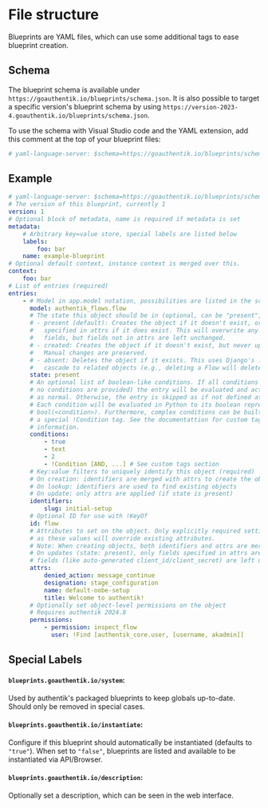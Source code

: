 # File structure

Blueprints are YAML files, which can use some additional tags to ease blueprint creation.

## Schema

The blueprint schema is available under `https://goauthentik.io/blueprints/schema.json`. It is also possible to target a specific version's blueprint schema by using `https://version-2023-4.goauthentik.io/blueprints/schema.json`.

To use the schema with Visual Studio code and the YAML extension, add this comment at the top of your blueprint files:

```yaml
# yaml-language-server: $schema=https://goauthentik.io/blueprints/schema.json
```

## Example

```yaml
# yaml-language-server: $schema=https://goauthentik.io/blueprints/schema.json
# The version of this blueprint, currently 1
version: 1
# Optional block of metadata, name is required if metadata is set
metadata:
    # Arbitrary key=value store, special labels are listed below
    labels:
        foo: bar
    name: example-blueprint
# Optional default context, instance context is merged over this.
context:
    foo: bar
# List of entries (required)
entries:
    - # Model in app.model notation, possibilities are listed in the schema (required)
      model: authentik_flows.flow
      # The state this object should be in (optional, can be "present", "created" or "absent")
      # - present (default): Creates the object if it doesn't exist, or updates the fields
      #   specified in attrs if it does exist. This will overwrite any manual changes to those
      #   fields, but fields not in attrs are left unchanged.
      # - created: Creates the object if it doesn't exist, but never updates it afterward.
      #   Manual changes are preserved.
      # - absent: Deletes the object if it exists. This uses Django's .delete() which may
      #   cascade to related objects (e.g., deleting a Flow will delete its FlowStageBindings).
      state: present
      # An optional list of boolean-like conditions. If all conditions match (or
      # no conditions are provided) the entry will be evaluated and acted upon
      # as normal. Otherwise, the entry is skipped as if not defined at all.
      # Each condition will be evaluated in Python to its boolean representation
      # bool(<condition>). Furthermore, complex conditions can be built using
      # a special !Condition tag. See the documentattion for custom tags for more
      # information.
      conditions:
          - true
          - text
          - 2
          - !Condition [AND, ...] # See custom tags section
      # Key:value filters to uniquely identify this object (required)
      # On creation: identifiers are merged with attrs to create the object
      # On lookup: identifiers are used to find existing objects
      # On update: only attrs are applied (if state is present)
      identifiers:
          slug: initial-setup
      # Optional ID for use with !KeyOf
      id: flow
      # Attributes to set on the object. Only explicitly required settings should be stated
      # as these values will override existing attributes.
      # Note: When creating objects, both identifiers and attrs are merged together.
      # On updates (state: present), only fields specified in attrs are modified - other
      # fields (like auto-generated client_id/client_secret) are left unchanged.
      attrs:
          denied_action: message_continue
          designation: stage_configuration
          name: default-oobe-setup
          title: Welcome to authentik!
      # Optionally set object-level permissions on the object
      # Requires authentik 2024.8
      permissions:
          - permission: inspect_flow
            user: !Find [authentik_core.user, [username, akadmin]]
```

## Special Labels

#### `blueprints.goauthentik.io/system`:

Used by authentik's packaged blueprints to keep globals up-to-date. Should only be removed in special cases.

#### `blueprints.goauthentik.io/instantiate`:

Configure if this blueprint should automatically be instantiated (defaults to `"true"`). When set to `"false"`, blueprints are listed and available to be instantiated via API/Browser.

#### `blueprints.goauthentik.io/description`:

Optionally set a description, which can be seen in the web interface.
